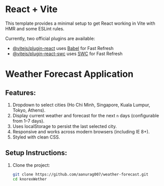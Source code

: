 # React + Vite

This template provides a minimal setup to get React working in Vite with HMR and some ESLint rules.

Currently, two official plugins are available:

- [@vitejs/plugin-react](https://github.com/vitejs/vite-plugin-react/blob/main/packages/plugin-react/README.md) uses [Babel](https://babeljs.io/) for Fast Refresh
- [@vitejs/plugin-react-swc](https://github.com/vitejs/vite-plugin-react-swc) uses [SWC](https://swc.rs/) for Fast Refresh

# Weather Forecast Application

## Features:

1. Dropdown to select cities (Ho Chi Minh, Singapore, Kuala Lumpur, Tokyo, Athens).
2. Display current weather and forecast for the next `n` days (configurable from 1–7 days).
3. Uses localStorage to persist the last selected city.
4. Responsive and works across modern browsers (including IE 8+).
5. Styled with clean CSS.

## Setup Instructions:

1. Clone the project:
   ```bash
   git clone https://github.com/aanurag007/weather-forecast.git
   cd knorexWether
   ```
